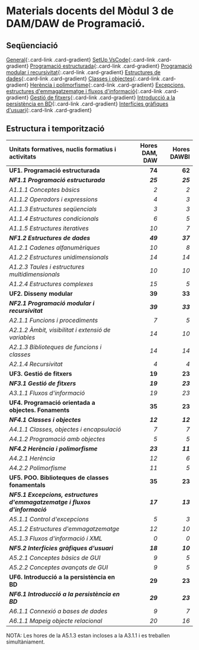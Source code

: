 # Materials docents del Mòdul 3 de DAM/DAW de Programació.

## Seqüenciació

[General](uf0nf1.md){:.card-link .card-gradient}
[SetUp VsCode](vscodesetup.md){:.card-link .card-gradient}
[Programació estructurada](uf1nf1.md){:.card-link .card-gradient}
[Programació modular i recursivitat](uf2nf1.md){:.card-link .card-gradient}
[Estructures de dades](uf1nf2.md){:.card-link .card-gradient}
[Classes i objectes](uf4nf1.md){:.card-link .card-gradient}
[Herència i polimorfisme](uf4nf2.md){:.card-link .card-gradient}
[Excepcions, estructures d'emmagatzematge i fluxos d'informació](uf5nf1.md){:.card-link .card-gradient}
[Gestió de fitxers](uf3nf1.md){:.card-link .card-gradient}
[Introducció a la persistència en BD](uf6nf1.md){:.card-link .card-gradient}
[Interfícies gràfiques d'usuari](uf5nf2.md){:.card-link .card-gradient}

## Estructura i temporització

|Unitats formatives, nuclis formatius i activitats | Hores DAM, DAW | Hores DAWBI |
|:--- | ---:| ---:|
|**UF1. Programació estructurada** |    **74** |  **62** |
|***NF1.1 Programació estructurada*** | ***25*** | ***25*** |
|*A1.1.1 Conceptes bàsics* | *2* | *2* |
|*A1.1.2 Operadors i expressions* | *4* | *3* |
|*A1.1.3 Estructures seqüencials* | *3* | *3* |
|*A1.1.4 Estructures condicionals* | *6* | *5* |
|*A1.1.5 Estructures iteratives* | *10* | *7* |
|***NF1.2 Estructures de dades*** | ***49*** | ***37*** |
|*A1.2.1 Cadenes alfanumèriques* | *10* | *8* |
|*A1.2.2 Estructures unidimensionals* | *14* | *14* |
|*A1.2.3 Taules i estructures multidimensionals* | *10* | *10* |
|*A1.2.4 Estructures complexes* | *15* | *5* |
|**UF2. Disseny modular** |    **39** |   **33** |
|***NF2.1 Programació modular i recursivitat*** | ***39*** |  ***33*** |
|*A2.1.1 Funcions i procediments* | *7* | *5* |
|*A2.1.2 Àmbit, visibilitat i extensió de variables* | *14* | *10* |
|*A2.1.3 Biblioteques de funcions i classes* | *14* | *14* |
|*A2.1.4 Recursivitat* | *4* | *4* |
|**UF3. Gestió de fitxers** |    **19** |   **23** |
|***NF3.1 Gestió de fitxers*** | ***19*** | ***23*** |
|*A3.1.1 Fluxos d'informació* | *19* | *23* |
|**UF4. Programació orientada a objectes. Fonaments** |    **35** |   **23** |
|***NF4.1 Classes i objectes*** | ***12*** | ***12*** |
|*A4.1.1 Classes, objectes i encapsulació* | *7* | *7* |
|*A4.1.2 Programació amb objectes* | *5* | *5* |
|***NF4.2 Herència i polimorfisme*** | ***23*** | ***11*** |
|*A4.2.1 Herència* | *12* | *6* |
|*A4.2.2 Polimorfisme* | *11* | *5* |
|**UF5. POO. Biblioteques de classes fonamentals** |    **35** |   **23** |
|***NF5.1 Excepcions, estructures d'emmagatzematge i fluxos d'informació*** | ***17*** | ***13*** |
|*A5.1.1 Control d'excepcions* | *5* | *3* | 
|*A5.1.2 Estructures d'emmagatzematge* | *12* | *10* | 
|*A5.1.3 Fluxos d'informació i XML* | *0* |  *0* | 
|***NF5.2 Interfícies gràfiques d'usuari*** | ***18*** | ***10*** |
|*A5.2.1 Conceptes bàsics de GUI* | *9* | *5* |
|*A5.2.2 Conceptes avançats de GUI* | *9* | *5* |
|**UF6. Introducció a la persistència en BD** |    **29** |   **23** |
|***NF6.1 Introducció a la persistència en BD*** | ***29*** | ***23*** |
|*A6.1.1 Connexió a bases de dades* | *9* | *7* |
|*A6.1.1 Mapeig objecte relacional* | *20* | *16* |

NOTA: Les hores de la A5.1.3 estan incloses a la A3.1.1 i es treballen simultàniament.
